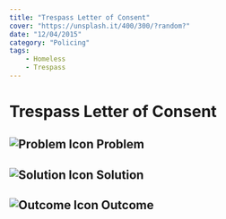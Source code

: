 ```yaml
---
title: "Trespass Letter of Consent"
cover: "https://unsplash.it/400/300/?random?"
date: "12/04/2015"
category: "Policing"
tags:
    - Homeless
    - Trespass   
---
```


# Trespass Letter of Consent

## ![Problem Icon](https://github.com/google/material-design-icons/raw/master/alert/1x_web/ic_error_outline_black_48dp.png "Problem") Problem

## ![Solution Icon](https://github.com/google/material-design-icons/raw/master/action/1x_web/ic_lightbulb_outline_black_48dp.png "Solution") Solution

## ![Outcome Icon](https://github.com/google/material-design-icons/raw/master/action/1x_web/ic_view_list_black_48dp.png "Outcome") Outcome

